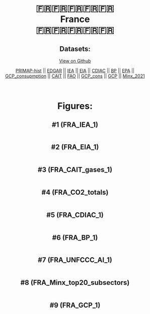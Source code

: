 
<center>
<h1 align="center">
🇫🇷🇫🇷🇫🇷🇫🇷🇫🇷
<br>
France
<br>
🇫🇷🇫🇷🇫🇷🇫🇷🇫🇷
</h1>
<h2>Datasets:</h2>
<p><a href="https://github.com/dquintani/Greenhouse-Data/tree/master/country_data/FRA_France/data">View on Github</a>
<br></p><p><a href="data/FRA_PRIMAP-hist.csv">PRIMAP-hist</a> || <a href="data/FRA_EDGAR.csv">EDGAR</a> || <a href="data/FRA_IEA.csv">IEA</a> || <a href="data/FRA_EIA.csv">EIA</a> || <a href="data/FRA_CDIAC.csv">CDIAC</a> || <a href="data/FRA_BP.csv">BP</a> || <a href="data/FRA_EPA.csv">EPA</a> || <a href="data/FRA_GCP_consupmption.csv">GCP_consupmption</a> || <a href="data/FRA_CAIT.csv">CAIT</a> || <a href="data/FRA_FAO.csv">FAO</a> || <a href="data/FRA_GCP_cons.csv">GCP_cons</a> || <a href="data/FRA_GCP.csv">GCP</a> || <a href="data/FRA_Minx_2021.csv">Minx_2021</a></p><p><br></p>
<h1>Figures:</h1><h2>#1 (FRA_IEA_1)</h2>
<p><img alt="" src="figures/FRA_IEA_1.png" /></p><h2>#2 (FRA_EIA_1)</h2>
<p><img alt="" src="figures/FRA_EIA_1.png" /></p><h2>#3 (FRA_CAIT_gases_1)</h2>
<p><img alt="" src="figures/FRA_CAIT_gases_1.png" /></p><h2>#4 (FRA_CO2_totals)</h2>
<p><img alt="" src="figures/FRA_CO2_totals.png" /></p><h2>#5 (FRA_CDIAC_1)</h2>
<p><img alt="" src="figures/FRA_CDIAC_1.png" /></p><h2>#6 (FRA_BP_1)</h2>
<p><img alt="" src="figures/FRA_BP_1.png" /></p><h2>#7 (FRA_UNFCCC_AI_1)</h2>
<p><img alt="" src="figures/FRA_UNFCCC_AI_1.png" /></p><h2>#8 (FRA_Minx_top20_subsectors)</h2>
<p><img alt="" src="figures/FRA_Minx_top20_subsectors.png" /></p><h2>#9 (FRA_GCP_1)</h2>
<p><img alt="" src="figures/FRA_GCP_1.png" /></p>